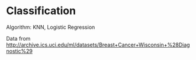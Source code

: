 # Classification
Algorithm: KNN, Logistic Regression

Data from http://archive.ics.uci.edu/ml/datasets/Breast+Cancer+Wisconsin+%28Diagnostic%29

